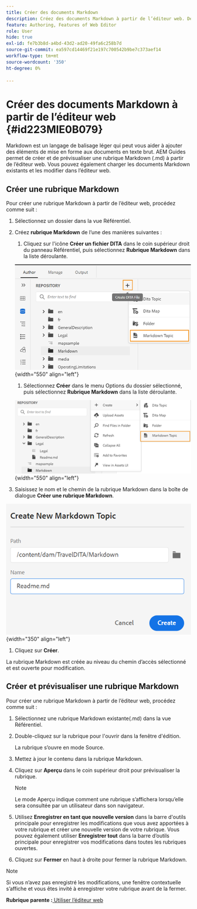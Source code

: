 ```yaml
---
title: Créer des documents Markdown
description: Créez des documents Markdown à partir de l’éditeur web. Découvrez comment créer, créer et prévisualiser une rubrique Markdown dans AEM Guides.
feature: Authoring, Features of Web Editor
role: User
hide: true
exl-id: fe7b3b8d-a4bd-43d2-ad20-49fa6c258b7d
source-git-commit: ea597cd14469f21e197c700542b9be7c373aef14
workflow-type: tm+mt
source-wordcount: '350'
ht-degree: 0%

---
```


# Créer des documents Markdown à partir de l’éditeur web {#id223MIE0B079}

Markdown est un langage de balisage léger qui peut vous aider à ajouter des éléments de mise en forme aux documents en texte brut. AEM Guides permet de créer et de prévisualiser une rubrique Markdown \(.md\) à partir de l’éditeur web. Vous pouvez également charger les documents Markdown existants et les modifier dans l’éditeur web.

## Créer une rubrique Markdown

Pour créer une rubrique Markdown à partir de l’éditeur web, procédez comme suit :

1. Sélectionnez un dossier dans la vue Référentiel.
1. Créez **rubrique Markdown** de l’une des manières suivantes :
   1. Cliquez sur l&#39;icône **Créer un fichier DITA** dans le coin supérieur droit du panneau Référentiel, puis sélectionnez **Rubrique Markdown** dans la liste déroulante.

   ![](images/create-markdown-dita-topic.png){width="550" align="left"}

   1. Sélectionnez **Créer** dans le menu Options du dossier sélectionné, puis sélectionnez **Rubrique Markdown** dans la liste déroulante.

   ![](images/create-markdown-options-menu.png){width="550" align="left"}

1. Saisissez le nom et le chemin de la rubrique Markdown dans la boîte de dialogue **Créer une rubrique Markdown**.

![](images/create-markdown-dialog.png){width="350" align="left"}

1. Cliquez sur **Créer**.

La rubrique Markdown est créée au niveau du chemin d’accès sélectionné et est ouverte pour modification.

## Créer et prévisualiser une rubrique Markdown

Pour créer une rubrique Markdown à partir de l’éditeur web, procédez comme suit :

1. Sélectionnez une rubrique Markdown existante\(.md\) dans la vue Référentiel.
1. Double-cliquez sur la rubrique pour l&#39;ouvrir dans la fenêtre d&#39;édition.

   La rubrique s’ouvre en mode Source.

1. Mettez à jour le contenu dans la rubrique Markdown.
1. Cliquez sur **Aperçu** dans le coin supérieur droit pour prévisualiser la rubrique.

   >[!NOTE]
   >
   > Le mode Aperçu indique comment une rubrique s’affichera lorsqu’elle sera consultée par un utilisateur dans son navigateur.

1. Utilisez **Enregistrer en tant que nouvelle version** dans la barre d&#39;outils principale pour enregistrer les modifications que vous avez apportées à votre rubrique et créer une nouvelle version de votre rubrique. Vous pouvez également utiliser **Enregistrer tout** dans la barre d’outils principale pour enregistrer vos modifications dans toutes les rubriques ouvertes.

1. Cliquez sur **Fermer** en haut à droite pour fermer la rubrique Markdown.

>[!NOTE]
>
> Si vous n’avez pas enregistré les modifications, une fenêtre contextuelle s’affiche et vous êtes invité à enregistrer votre rubrique avant de la fermer.

**Rubrique parente :**&#x200B;[ Utiliser l’éditeur web](web-editor.md)

